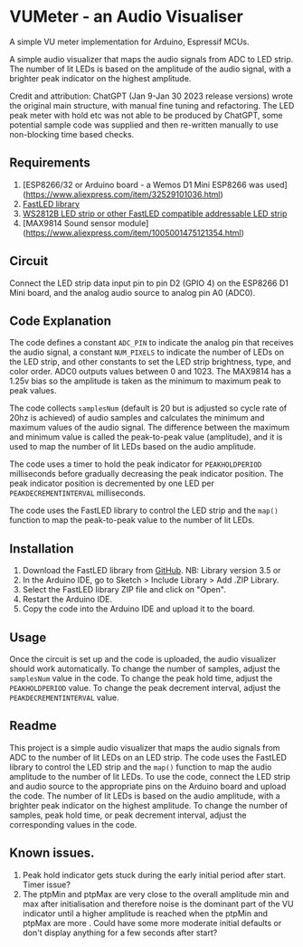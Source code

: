 # VUMeter - an Audio Visualiser
A simple VU meter implementation for Arduino, Espressif MCUs.

A simple audio visualizer that maps the audio signals from ADC to LED strip. The number of lit LEDs is based on the amplitude of the audio signal, with a brighter peak indicator on the highest amplitude.

Credit and attribution: ChatGPT (Jan 9-Jan 30 2023 release versions) wrote the original main structure, with manual fine tuning and refactoring. The LED peak meter with hold etc was not able to be produced by ChatGPT, some potential sample code was supplied and then re-written manually to use non-blocking time based checks. 

## Requirements

1. [ESP8266/32 or Arduino board - a Wemos D1 Mini ESP8266 was used] (https://www.aliexpress.com/item/32529101036.html)
2. [FastLED library](https://github.com/FastLED/FastLED)
3. [WS2812B LED strip or other FastLED compatible addressable LED strip](https://www.aliexpress.com/item/2036819167.html)
4. [MAX9814 Sound sensor module] (https://www.aliexpress.com/item/1005001475121354.html)

## Circuit

Connect the LED strip data input pin to pin D2 (GPIO 4) on the ESP8266 D1 Mini board, and the analog audio source to analog pin A0 (ADC0).

## Code Explanation

The code defines a constant `ADC_PIN` to indicate the analog pin that receives the audio signal, a constant `NUM_PIXELS` to indicate the number of LEDs on the LED strip, and other constants to set the LED strip brightness, type, and color order. ADC0 outputs values between 0 and 1023. The MAX9814 has a 1.25v bias so the amplitude is taken as the minimum to maximum peak to peak values.

The code collects `samplesNum` (default is 20 but is adjusted so cycle rate of 20hz is achieved) of audio samples and calculates the minimum and maximum values of the audio signal. The difference between the maximum and minimum value is called the peak-to-peak value (amplitude), and it is used to map the number of lit LEDs based on the audio amplitude.

The code uses a timer to hold the peak indicator for `PEAKHOLDPERIOD` milliseconds before gradually decreasing the peak indicator position. The peak indicator position is decremented by one LED per `PEAKDECREMENTINTERVAL` milliseconds.

The code uses the FastLED library to control the LED strip and the `map()` function to map the peak-to-peak value to the number of lit LEDs.

## Installation

1. Download the FastLED library from [GitHub](https://github.com/FastLED/FastLED). NB: Library version 3.5 or 
2. In the Arduino IDE, go to Sketch > Include Library > Add .ZIP Library.
3. Select the FastLED library ZIP file and click on "Open".
4. Restart the Arduino IDE.
5. Copy the code into the Arduino IDE and upload it to the board.

## Usage

Once the circuit is set up and the code is uploaded, the audio visualizer should work automatically. To change the number of samples, adjust the `samplesNum` value in the code. To change the peak hold time, adjust the `PEAKHOLDPERIOD` value. To change the peak decrement interval, adjust the `PEAKDECREMENTINTERVAL` value.

## Readme

This project is a simple audio visualizer that maps the audio signals from ADC to the number of lit LEDs on an LED strip. The code uses the FastLED library to control the LED strip and the `map()` function to map the audio amplitude to the number of lit LEDs. To use the code, connect the LED strip and audio source to the appropriate pins on the Arduino board and upload the code. The number of lit LEDs is based on the audio amplitude, with a brighter peak indicator on the highest amplitude. To change the number of samples, peak hold time, or peak decrement interval, adjust the corresponding values in the code.

## Known issues. 

1. Peak hold indicator gets stuck during the early initial period after start. Timer issue?
2. The ptpMin and ptpMax are very close to the overall amplitude min and max after initialisation and therefore noise is the dominant part of the VU indicator until a higher amplitude is reached when the ptpMin and ptpMax are more . Could have some more moderate initial defaults or don't display anything for a few seconds after start? 

